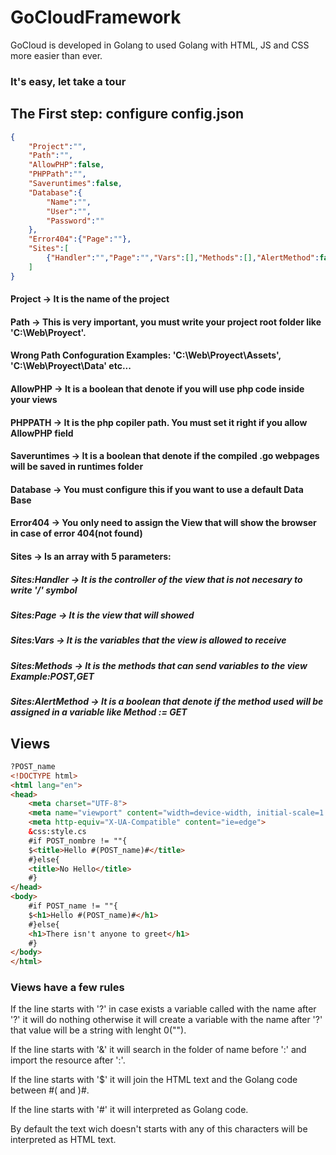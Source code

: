 # GoCloudFramework
GoCloud is developed in Golang to used Golang with HTML, JS and CSS more easier than ever.
### It's easy, let take a tour
## The First step: configure config.json
```json
{
    "Project":"",
    "Path":"",
    "AllowPHP":false,
    "PHPPath":"",
    "Saveruntimes":false,
    "Database":{
        "Name":"",
        "User":"",
        "Password":""
    },
    "Error404":{"Page":""},
    "Sites":[
        {"Handler":"","Page":"","Vars":[],"Methods":[],"AlertMethod":false}
    ]
}
```
#### Project -> It is the name of the project
#### Path -> This is very important, you must write your project root folder like 'C:\\Web\\Proyect'.
#### Wrong Path Confoguration Examples: 'C:\\Web\Proyect\\Assets', 'C:\\Web\\Proyect\\Data' etc...
#### AllowPHP -> It is a boolean that denote if you will use php code inside your views
#### PHPPATH -> It is the php copiler path. You must set it right if you allow AllowPHP field
#### Saveruntimes -> It is a boolean that denote if the compiled .go webpages will be saved in runtimes folder
#### Database -> You must configure this if you want to use a default Data Base
#### Error404 -> You only need to assign the View that will show the browser in case of error 404(not found)
#### Sites -> Is an array with 5 parameters:
#####  Sites:Handler -> It is the controller of the view that is not necesary to write '/' symbol
#####  Sites:Page -> It is the view that will showed
#####  Sites:Vars -> It is the variables that the view is allowed to receive
#####  Sites:Methods -> It is the methods that can send variables to the view Example:POST,GET
#####  Sites:AlertMethod -> It is a boolean that denote if the method used will be assigned in a variable like Method := GET

## Views
```html
?POST_name
<!DOCTYPE html>
<html lang="en">
<head>
    <meta charset="UTF-8">
    <meta name="viewport" content="width=device-width, initial-scale=1.0">
    <meta http-equiv="X-UA-Compatible" content="ie=edge">
    &css:style.cs
    #if POST_nombre != ""{
    $<title>Hello #(POST_name)#</title>
    #}else{
    <title>No Hello</title>
    #}
</head>
<body>
    #if POST_name != ""{
    $<h1>Hello #(POST_name)#</h1>
    #}else{
    <h1>There isn't anyone to greet</h1>
    #}
</body>
</html>
```
### Views have a few rules
If the line starts with '?' in case exists a variable called with the name after '?' it will do nothing otherwise it will create a variable with the name after '?' that value will be a string with lenght 0("").

If the line starts with '&' it will search in the folder of name before ':' and import the resource after ':'.

If the line starts with '$' it will join the HTML text and the Golang code between #( and )#.

If the line starts with '#' it will interpreted as Golang code.

By default the text wich doesn't starts with any of this characters will be interpreted as HTML text.
